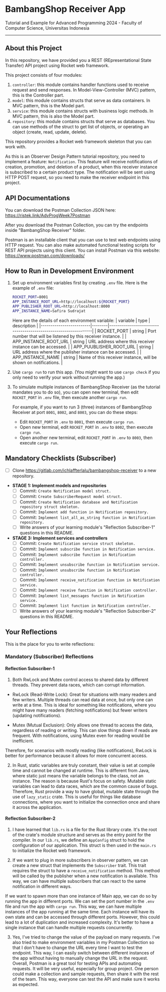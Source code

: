 # BambangShop Receiver App
Tutorial and Example for Advanced Programming 2024 - Faculty of Computer Science, Universitas Indonesia

---

## About this Project
In this repository, we have provided you a REST (REpresentational State Transfer) API project using Rocket web framework.

This project consists of four modules:
1.  `controller`: this module contains handler functions used to receive request and send responses.
    In Model-View-Controller (MVC) pattern, this is the Controller part.
2.  `model`: this module contains structs that serve as data containers.
    In MVC pattern, this is the Model part.
3.  `service`: this module contains structs with business logic methods.
    In MVC pattern, this is also the Model part.
4.  `repository`: this module contains structs that serve as databases.
    You can use methods of the struct to get list of objects, or operating an object (create, read, update, delete).

This repository provides a Rocket web framework skeleton that you can work with.

As this is an Observer Design Pattern tutorial repository, you need to implement a feature: `Notification`.
This feature will receive notifications of creation, promotion, and deletion of a product, when this receiver instance is subscribed to a certain product type.
The notification will be sent using HTTP POST request, so you need to make the receiver endpoint in this project.

## API Documentations

You can download the Postman Collection JSON here: https://ristek.link/AdvProgWeek7Postman

After you download the Postman Collection, you can try the endpoints inside "BambangShop Receiver" folder.

Postman is an installable client that you can use to test web endpoints using HTTP request.
You can also make automated functional testing scripts for REST API projects using this client.
You can install Postman via this website: https://www.postman.com/downloads/

## How to Run in Development Environment
1.  Set up environment variables first by creating `.env` file.
    Here is the example of `.env` file:
    ```bash
    ROCKET_PORT=8001
    APP_INSTANCE_ROOT_URL=http://localhost:${ROCKET_PORT}
    APP_PUBLISHER_ROOT_URL=http://localhost:8000
    APP_INSTANCE_NAME=Safira Sudrajat
    ```
    Here are the details of each environment variable:
    | variable                | type   | description                                                     |
    |-------------------------|--------|-----------------------------------------------------------------|
    | ROCKET_PORT             | string | Port number that will be listened by this receiver instance.    |
    | APP_INSTANCE_ROOT_URL   | string | URL address where this receiver instance can be accessed.       |
    | APP_PUUBLISHER_ROOT_URL | string | URL address where the publisher instance can be accessed.       |
    | APP_INSTANCE_NAME       | string | Name of this receiver instance, will be shown on notifications. |
2.  Use `cargo run` to run this app.
    (You might want to use `cargo check` if you only need to verify your work without running the app.)
3.  To simulate multiple instances of BambangShop Receiver (as the tutorial mandates you to do so),
    you can open new terminal, then edit `ROCKET_PORT` in `.env` file, then execute another `cargo run`.

    For example, if you want to run 3 (three) instances of BambangShop Receiver at port `8001`, `8002`, and `8003`, you can do these steps:
    -   Edit `ROCKET_PORT` in `.env` to `8001`, then execute `cargo run`.
    -   Open new terminal, edit `ROCKET_PORT` in `.env` to `8002`, then execute `cargo run`.
    -   Open another new terminal, edit `ROCKET_PORT` in `.env` to `8003`, then execute `cargo run`.

## Mandatory Checklists (Subscriber)
-   [ ] Clone https://gitlab.com/ichlaffterlalu/bambangshop-receiver to a new repository.
-   **STAGE 1: Implement models and repositories**
    -   [ ] Commit: `Create Notification model struct.`
    -   [ ] Commit: `Create SubscriberRequest model struct.`
    -   [ ] Commit: `Create Notification database and Notification repository struct skeleton.`
    -   [ ] Commit: `Implement add function in Notification repository.`
    -   [ ] Commit: `Implement list_all_as_string function in Notification repository.`
    -   [ ] Write answers of your learning module's "Reflection Subscriber-1" questions in this README.
-   **STAGE 3: Implement services and controllers**
    -   [ ] Commit: `Create Notification service struct skeleton.`
    -   [ ] Commit: `Implement subscribe function in Notification service.`
    -   [ ] Commit: `Implement subscribe function in Notification controller.`
    -   [ ] Commit: `Implement unsubscribe function in Notification service.`
    -   [ ] Commit: `Implement unsubscribe function in Notification controller.`
    -   [ ] Commit: `Implement receive_notification function in Notification service.`
    -   [ ] Commit: `Implement receive function in Notification controller.`
    -   [ ] Commit: `Implement list_messages function in Notification service.`
    -   [ ] Commit: `Implement list function in Notification controller.`
    -   [ ] Write answers of your learning module's "Reflection Subscriber-2" questions in this README.

## Your Reflections
This is the place for you to write reflections:

### Mandatory (Subscriber) Reflections

#### Reflection Subscriber-1
1. Both RwLock and Mutex control access to shared data by different threads. They prevent data races, which can corrupt information.

- RwLock (Read-Write Lock): Great for situations with many readers and few writers. Multiple threads can read data at once, but only one can write at a time. This is ideal for something like notifications, where you might have many readers (fetching notifications) but fewer writers (updating notifications).

- Mutex (Mutual Exclusion): Only allows one thread to access the data, regardless of reading or writing. This can slow things down if reads are frequent. With notifications, using Mutex even for reading would be inefficient.

Therefore, for scenarios with mostly reading (like notifications), RwLock is better for performance because it allows for more concurrent access.

2. In Rust, static variables are truly constant, their value is set at compile time and cannot be changed at runtime. This is different from Java, where static just means the variable belongs to the class, not an instance. The reason is because Rust's focus on safety. Mutable static variables can lead to data races, which are the common cause of bugs. Therefore, Rust provide a way to have global, mutable state through the use of `lazy_static` crate. This is useful for things like database connections, where you want to initialize the connection once and share it across the application.

#### Reflection Subscriber-2
1. I have learned that `lib.rs` is a  file for the Rust library crate. It's the root of the crate's module structure and serves as the entry point for the compiler. In our `lib.rs`, we define an `AppConfig` struct to hold the configuration of our application. This struct is then used in the `main.rs` to initialize the Rocket web framework.

2. If we want to plug in more subscribers in observer pattern, we can create a new struct that implements the `Subscriber` trait. This trait requires the struct to have a `receive_notification` method. This method will be called by the publisher when a new notification is available. This way, we can have multiple subscribers that can react to the same notification in different ways.

If we want to spawn more than one instance of Main app, we can do so by running the app in different ports. We can set the port number in the `.env` file and run the app with `cargo run`. This way, we can have multiple instances of the app running at the same time. Each instance will have its own state and can be accessed through different ports. However, this could lead to a lot of duplication and increased complexity. It's better to have a single instance that can handle multiple requests concurrently.

3. Yes, I've tried to change the value of the payload on many requests. I've also tried to make environment variables in my Postman Collection so that I don't have to change the URL every time I want to test the endpoint. This way, I can easily switch between different instances of the app without having to manually change the URL in the request. Overall, Postman is a great tool for testing APIs and automating requests. It will be very useful, especially for group project. One person could make a collection and sample requests, then share it with the rest of the team. This way, everyone can test the API and make sure it works as expected.
